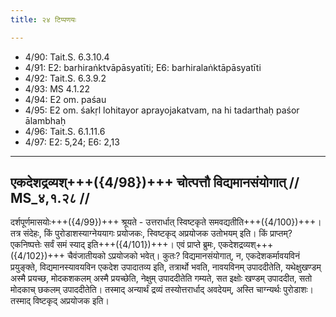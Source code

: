 ```yaml
---
title: २४ टिप्पणयः

---
```

- 4/90: Tait.S. 6.3.10.4
- 4/91: E2: barhiraṅktvāpāsyatīti; E6: barhiralaṅktāpāsyatīti
- 4/92: Tait.S. 6.3.9.2
- 4/93: MS 4.1.22
- 4/94: E2 om. paśau
- 4/95: E2 om. śakṛl lohitayor aprayojakatvam, na hi tadarthaḥ paśor ālambhaḥ
- 4/96: Tait.S. 6.1.11.6
- 4/97: E2: 5,24; E6: 2,13

____________________________________________


## एकदेशद्रव्यश्+++({4/98})+++ चोत्पत्तौ विद्यमानसंयोगात् // MS_४,१.२८ //

दर्शपूर्णमासयोः+++({4/99})+++ श्रूयते - उत्तरार्धात् स्विष्टकृते समवद्यतीति+++({4/100})+++। तत्र संदेहः, किं पुरोडाशस्याग्नेययागः प्रयोजकः, स्विष्टकृद् अप्रयोजक उतोभयम् इति। किं प्राप्तम्? एकनिष्पत्तेः सर्वं समं स्याद् इति+++({4/101})+++। एवं प्राप्ते ब्रुमः, एकदेशद्रव्यश्+++({4/102})+++ चैवंजातीयको ऽप्रयोजको भवेत्। कुतः? विद्यमानसंयोगात्, न, एकदेशकर्मावयविनं प्रयुङ्क्ते, विद्यमानस्यावयविन एकदेश उपादातव्य इति, तत्रार्थो भवति, नावयविनम् उपाददीतेति, यथेक्षुखण्डम् अस्मै प्रयच्छ, मोदकशकलम् अस्मै प्रयच्छेति, नेक्षुम् उपाददीतेति गम्यते, सत इक्षोः खण्डम् उपाददीत, सतो मोदकाच् छकलम् उपाददीतेति। तस्माद् अन्यार्थं द्रव्यं तस्योत्तरार्धाद् अवदेयम्, अस्ति चाग्न्यर्थः पुरोडाशः। तस्माद् विष्टकृद् अप्रयोजक इति।
